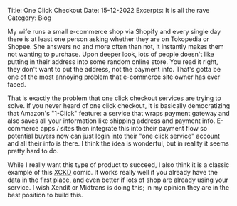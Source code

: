 Title: One Click Checkout
Date: 15-12-2022
Excerpts: It is all the rave
Category: Blog

My wife runs a small e-commerce shop via Shopify and every single day there is at least one person asking whether they are on Tokopedia or Shopee. She answers no and more often than not, it instantly makes them not wanting to purchase. Upon deeper look, lots of people doesn't like putting in their address into some random online store. You read it right, they don't want to put the address, not the payment info. That's gotta be one of the most annoying problem that e-commerce site owner has ever faced.

That is exactly the problem that one click checkout services are trying to solve. If you never heard of one click checkout, it is basically democratizing that Amazon's "1-Click" feature: a service that wraps payment gateway and also saves all your information like shipping address and payment info. E-commerce apps / sites then integrate this into their payment flow so potential buyers now can just login into their "one click service" account and all their info is there. I think the idea is wonderful, but in reality it seems pretty hard to do.

While I really want this type of product to succeed, I also think it is a classic example of this [XCKD](https://xkcd.com/927/) comic. It works really well if you already have the data in the first place, and even better if lots of shop are already using your service. I wish Xendit or Midtrans is doing this; in my opinion they are in the best position to build this.
